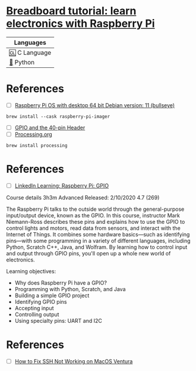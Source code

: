 # [Breadboard tutorial: learn electronics with Raspberry Pi](https://magpi.raspberrypi.com/articles/breadboard-tutorial)

| Languages |
|-|
| [:cl:](c) C Language |
| [:snake:](python) Python |

# References

- [ ] [Raspberry Pi OS with desktop 64 bit Debian version: 11 (bullseye)](https://downloads.raspberrypi.org/raspios_arm64/images/raspios_arm64-2023-05-03/2023-05-03-raspios-bullseye-arm64.img.xz)
```
brew install --cask raspberry-pi-imager
```
- [ ] [GPIO and the 40-pin Header](https://www.raspberrypi.com/documentation/computers/os.html#gpio-and-the-40-pin-header)
- [ ] [Processing.org](https://processing.org)
```
brew install processing
```

# References

- [ ] [LinkedIn Learning: Raspberry Pi: GPIO](https://www.linkedin.com/learning/raspberry-pi-gpio-2)

Course details 3h3m Advanced Released: 2/10/2020 4.7 (269)

The Raspberry Pi talks to the outside world through the general-purpose input/output device, known as the GPIO. In this course, instructor Mark Niemann-Ross describes these pins and explains how to use the GPIO to control lights and motors, read data from sensors, and interact with the Internet of Things. It combines some hardware basics—such as identifying pins—with some programming in a variety of different languages, including Python, Scratch C++, Java, and Wolfram. By learning how to control input and output through GPIO pins, you'll open up a whole new world of electronics.

Learning objectives:
- Why does Raspberry Pi have a GPIO?
- Programming with Python, Scratch, and Java
- Building a simple GPIO project
- Identifying GPIO pins
- Accepting input
- Controlling output
- Using specialty pins: UART and I2C

# References

- [ ] [How to Fix SSH Not Working on MacOS Ventura](https://osxdaily.com/2022/12/22/fix-ssh-not-working-macos-rsa-issue)
